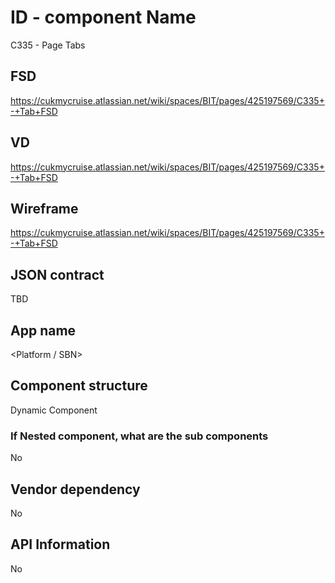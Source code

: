 # ID - component Name
C335 - Page Tabs

## FSD
https://cukmycruise.atlassian.net/wiki/spaces/BIT/pages/425197569/C335+-+Tab+FSD

## VD
https://cukmycruise.atlassian.net/wiki/spaces/BIT/pages/425197569/C335+-+Tab+FSD

## Wireframe
https://cukmycruise.atlassian.net/wiki/spaces/BIT/pages/425197569/C335+-+Tab+FSD

## JSON contract
TBD

## App name
<Platform / SBN>

## Component structure
Dynamic Component

### If Nested component, what are the sub components
No

## Vendor dependency
No 

## API Information
No